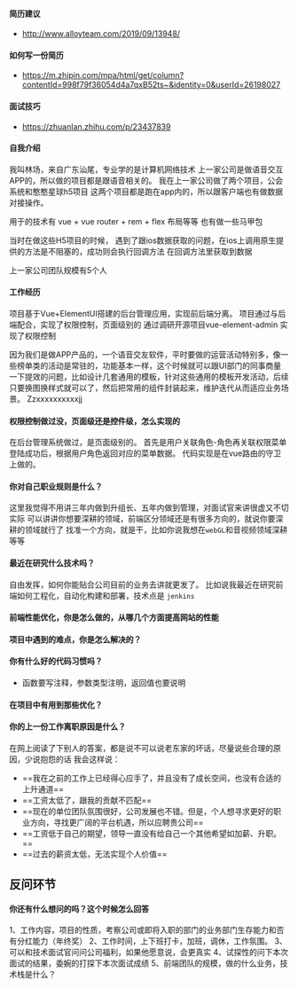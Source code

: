 #### 简历建议
- http://www.alloyteam.com/2019/09/13948/

#### 如何写一份简历
- https://m.zhipin.com/mpa/html/get/column?contentId=998f79f36054d4a7qxB52ts~&identity=0&userId=26198027

#### 面试技巧
- https://zhuanlan.zhihu.com/p/23437839

#### 自我介绍

我叫林场，来自广东汕尾，专业学的是计算机网络技术
上一家公司是做语音交互APP的，所以做的项目都是跟语音相关的。
我在上一家公司做了两个项目，公会系统和憨憨星球h5项目
这两个项目都是跑在app内的，所以跟客户端也有做数据对接操作。

用于的技术有 vue + vue router + rem + flex 布局等等
也有做一些马甲包

当时在做这些H5项目的时候，
遇到了跟ios数据获取的问题，在ios上调用原生提供的方法是不阻塞的，成功则会执行回调方法
在回调方法里获取到数据

上一家公司团队规模有5个人


#### 工作经历

项目基于Vue+ElementUI搭建的后台管理应用，实现前后端分离。
项目通过与后端配合，实现了权限控制，页面级别的
通过调研开源项目vue-element-admin 实现了权限控制


因为我们是做APP产品的，一个语音交友软件，平时要做的运营活动特别多，像一些榜单类的活动是常驻的，功能基本一样，这个时候就可以跟UI部门的同事商量一下提效的问题，比如设计几套通用的模板，针对这些通用的模板开发活动，后续只要换图换样式就可以了，然后把常用的组件封装起来，维护迭代从而适应业务场景。
Zzxxxxxxxxxxjj

#### 权限控制做过没，页面级还是控件级，怎么实现的
在后台管理系统做过，是页面级别的。
首先是用户关联角色-角色再关联权限菜单
登陆成功后，根据用户角色返回对应的菜单数据。
代码实现是在vue路由的守卫上做的。



#### 你对自己职业规则是什么？

这里我觉得不用讲三年内做到升组长、五年内做到管理，对面试官来讲很虚又不切实际
可以讲讲你想要深耕的领域，前端区分领域还是有很多方向的，就说你要深耕的领域就行了
找准一个方向，就是干，比如你说我想在`webGL`和音视频领域深耕等等

#### 最近在研究什么技术吗？

自由发挥，如何你能贴合公司目前的业务去讲就更发了。
比如说我最近在研究前端如何工程化，自动化构建和部署，技术点是 `jenkins`

#### 前端性能优化，你是怎么做的，从哪几个方面提高网站的性能

#### 项目中遇到的难点，你是怎么解决的？

#### 你有什么好的代码习惯吗？
- 函数要写注释，参数类型注明，返回值也要说明


#### 在项目中有用到那些优化？


#### 你的上一份工作离职原因是什么？
在网上阅读了下别人的答案，都是说不可以说老东家的坏话，尽量说些合理的原因，少说抱怨的话
我会这样说：

- ==我在之前的工作上已经得心应手了，并且没有了成长空间，也没有合适的上升通道==
- ==工资太低了，跟我的贡献不匹配==
- ==现在的单位团队氛围很好，公司发展也不错。但是，个人想寻求更好的职业方向，寻找更广阔的平台机遇，所以应聘贵公司==
- ==工资低于自己的期望，领导一直没有给自己一个其他希望如加薪、升职。==
- ==过去的薪资太低，无法实现个人价值==


## 反问环节

#### 你还有什么想问的吗？这个时候怎么回答

1、工作内容，项目的性质，考察公司或即将入职的部门的业务部门生存能力和否有分红能力（年终奖）
2、工作时间，上下班打卡，加班，调休，工作氛围。
3、可以和技术面试官问问公司福利，如果他愿意说，会更真实
4、试探性的问下本次面试的结果，委婉的打探下本次面试成绩
5、前端团队的规模，做的什么业务，技术栈是什么？